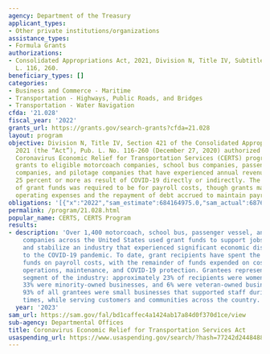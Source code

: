```yaml
---
agency: Department of the Treasury
applicant_types:
- Other private institutions/organizations
assistance_types:
- Formula Grants
authorizations:
- Consolidated Appropriations Act, 2021, Division N, Title IV, Subtitle B, 421. Pub.
  L. 116, 260.
beneficiary_types: []
categories:
- Business and Commerce - Maritime
- Transportation - Highways, Public Roads, and Bridges
- Transportation - Water Navigation
cfda: '21.028'
fiscal_year: '2022'
grants_url: https://grants.gov/search-grants?cfda=21.028
layout: program
objective: Division N, Title IV, Section 421 of the Consolidated Appropriations Act,
  2021 (the “Act”), Pub. L. No. 116-260 (December 27, 2020) authorized the $2 billion
  Coronavirus Economic Relief for Transportation Services (CERTS) program to provide
  grants to eligible motorcoach companies, school bus companies, passenger vessel
  companies, and pilotage companies that have experienced annual revenue losses of
  25 percent or more as result of COVID-19 directly or indirectly. The priority use
  of grant funds was required to be for payroll costs, though grants may be used for
  operating expenses and the repayment of debt accrued to maintain payroll.
obligations: '[{"x":"2022","sam_estimate":684164975.0,"sam_actual":687632543.0,"usa_spending_actual":684164975.0900003},{"x":"2023","sam_estimate":0.0,"sam_actual":0.0,"usa_spending_actual":-30092529.97},{"x":"2024","sam_estimate":0.0,"sam_actual":0.0,"usa_spending_actual":-14222.869999999999}]'
permalink: /program/21.028.html
popular_name: CERTS, CERTS Program
results:
- description: 'Over 1,400 motorcoach, school bus, passenger vessel, and pilotage
    companies across the United States used grant funds to support jobs, rehire staff,
    and stabilize an industry that experienced significant economic disruptions due
    to the COVID-19 pandemic. To date, grant recipients have spent the majority of
    funds on payroll costs, with the remainder of funds expended on costs such as
    operations, maintenance, and COVID-19 protection. Grantees represented a diverse
    segment of the industry: approximately 23% of recipients were women-owned businesses,
    33% were minority-owned businesses, and 6% were veteran-owned businesses. Approximately
    93% of all grantees were small businesses that supported staff during challenging
    times, while serving customers and communities across the country.'
  year: '2023'
sam_url: https://sam.gov/fal/bd1caffec4a1424ab17a84d0f370d1ce/view
sub-agency: Departmental Offices
title: Coronavirus Economic Relief for Transportation Services Act
usaspending_url: https://www.usaspending.gov/search/?hash=77242d2448488058e93e229319155a16
---
```

